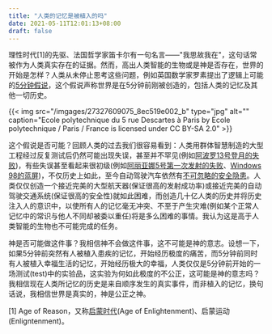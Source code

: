 ```yaml
---
title: "人类的记忆是被植入的吗"
date: 2021-05-11T12:01:13+08:00
draft: false
---
```


理性时代[1]的先驱、法国哲学家笛卡尔有一句名言——"我思故我在"，这句话常被作为人类真实存在的证据。然而，高出人类智能的生物或是神是否存在，世界的开始是怎样？人类从未停止思考这些问题，例如英国数学家罗素提出了逻辑上可能的[5分钟假说](https://en.wikipedia.org/wiki/Omphalos_hypothesis#Five-minute_hypothesis)，这个假说声称世界是在5分钟前刚被创造的，包括人类的记忆及其他一切历史。

{{< img src="/imgages/27327609075_8ec519e002_b" type="jpg" alt="" caption="Ecole polytechnique du 5 rue Descartes à Paris by Ecole polytechnique / Paris / France is licensed under CC BY-SA 2.0" >}}

这个假说是否可能？回顾人类的过去我们很容易看到：人类用群体智慧制造的大型工程经过反复测试后仍然可能出现失误，甚至并不罕见(例如[阿波罗13号登月的失败](https://zh.wikipedia.org/wiki/%E9%98%BF%E6%B3%A2%E7%BD%9713%E5%8F%B7#%E4%BA%8B%E6%95%85))，有些失误甚至看起来很初级(例如[阿丽亚娜5号第一次发射的失败](https://zh.wikipedia.org/wiki/%E4%BA%9E%E5%88%A9%E5%AE%895%E8%99%9F%E9%81%8B%E8%BC%89%E7%81%AB%E7%AE%AD#%E9%87%8D%E8%A6%81%E7%99%BC%E5%B0%84%E7%B4%80%E9%8C%84)、[Windows 98的蓝屏](https://en.wikipedia.org/wiki/Blue_screen_of_death#Windows_9x))，不仅历史上如此，至今自动驾驶汽车依然有[不可忽略的安全隐患](https://www.caranddriver.com/news/a32783046/iihs-autonomous-cars-not-as-safe-study/)。人类仅仅创造一个接近完美的大型航天器(保证很高的发射成功率)或接近完美的自动驾驶交通系统(保证很高的安全性)就如此困难，而创造几十亿人类的历史并将历史注入人的意识中，以使所有人的记忆毫无冲突、不至于产生灾难(例如某个正常人记忆中的常识与他人不同却被委以重任)将是多么困难的事情。我认为这是高于人类智能的生物也不可能完成的任务。

神是否可能做这件事？我相信神不会做这件事，这不可能是神的意志。设想一下，如果5分钟前突然有人被植入患疾的记忆，开始经历极度的痛苦，而5分钟前同时有人被植入幸福生活的记忆，开始经历极大的幸福，人类仅仅是5分钟前开始的一场测试(test)中的实验品，这实验为何如此极度的不公正，这可能是神的意志吗？我相信现在人类所记忆的历史是来自顺序发生的真实事件，而非植入的记忆，换句话说，我相信世界是真实的，神是公正之神。

[1] Age of Reason，又称[启蒙时代](https://zh.wikipedia.org/wiki/%E5%95%9F%E8%92%99%E6%99%82%E4%BB%A3)(Age of Enlightenment)、启蒙运动(Enligntenment)。